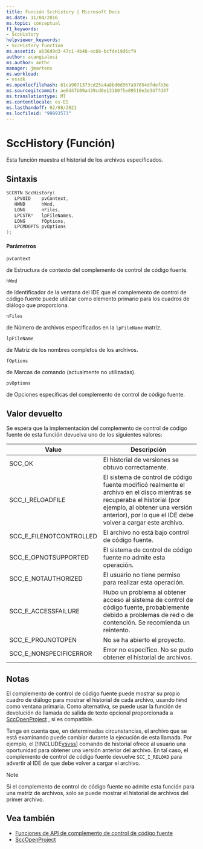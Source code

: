 ```yaml
---
title: Función SccHistory | Microsoft Docs
ms.date: 11/04/2016
ms.topic: conceptual
f1_keywords:
- SccHistory
helpviewer_keywords:
- SccHistory function
ms.assetid: a636d9d3-47c1-4b48-ac6b-bcfde19d6cf9
author: acangialosi
ms.author: anthc
manager: jmartens
ms.workload:
- vssdk
ms.openlocfilehash: 61ca9071373cd25a4a8bd0d367a97654dfdefb3e
ms.sourcegitcommit: ae6d47b09a439cd0e13180f5e89510e3e347fd47
ms.translationtype: MT
ms.contentlocale: es-ES
ms.lasthandoff: 02/08/2021
ms.locfileid: "99893573"
---
```

# <a name="scchistory-function"></a>SccHistory (Función)
Esta función muestra el historial de los archivos especificados.

## <a name="syntax"></a>Sintaxis

```cpp
SCCRTN SccHistory(
   LPVOID    pvContext,
   HWND      hWnd,
   LONG      nFiles,
   LPCSTR*   lpFileNames,
   LONG      fOptions,
   LPCMDOPTS pvOptions
);
```

#### <a name="parameters"></a>Parámetros
 `pvContext`

de Estructura de contexto del complemento de control de código fuente.

 `hWnd`

de Identificador de la ventana del IDE que el complemento de control de código fuente puede utilizar como elemento primario para los cuadros de diálogo que proporciona.

 `nFiles`

de Número de archivos especificados en la `lpFileName` matriz.

 `lpFileName`

de Matriz de los nombres completos de los archivos.

 `fOptions`

de Marcas de comando (actualmente no utilizadas).

 `pvOptions`

de Opciones específicas del complemento de control de código fuente.

## <a name="return-value"></a>Valor devuelto
 Se espera que la implementación del complemento de control de código fuente de esta función devuelva uno de los siguientes valores:

|Value|Descripción|
|-----------|-----------------|
|SCC_OK|El historial de versiones se obtuvo correctamente.|
|SCC_I_RELOADFILE|El sistema de control de código fuente modificó realmente el archivo en el disco mientras se recuperaba el historial (por ejemplo, al obtener una versión anterior), por lo que el IDE debe volver a cargar este archivo.|
|SCC_E_FILENOTCONTROLLED|El archivo no está bajo control de código fuente.|
|SCC_E_OPNOTSUPPORTED|El sistema de control de código fuente no admite esta operación.|
|SCC_E_NOTAUTHORIZED|El usuario no tiene permiso para realizar esta operación.|
|SCC_E_ACCESSFAILURE|Hubo un problema al obtener acceso al sistema de control de código fuente, probablemente debido a problemas de red o de contención. Se recomienda un reintento.|
|SCC_E_PROJNOTOPEN|No se ha abierto el proyecto.|
|SCC_E_NONSPECIFICERROR|Error no específico. No se pudo obtener el historial de archivos.|

## <a name="remarks"></a>Notas
 El complemento de control de código fuente puede mostrar su propio cuadro de diálogo para mostrar el historial de cada archivo, usando `hWnd` como ventana primaria. Como alternativa, se puede usar la función de devolución de llamada de salida de texto opcional proporcionada a [SccOpenProject](../extensibility/sccopenproject-function.md) , si es compatible.

 Tenga en cuenta que, en determinadas circunstancias, el archivo que se está examinando puede cambiar durante la ejecución de esta llamada. Por ejemplo, el [!INCLUDE[vsvss](../extensibility/includes/vsvss_md.md)] comando de historial ofrece al usuario una oportunidad para obtener una versión anterior del archivo. En tal caso, el complemento de control de código fuente devuelve `SCC_I_RELOAD` para advertir al IDE de que debe volver a cargar el archivo.

> [!NOTE]
> Si el complemento de control de código fuente no admite esta función para una matriz de archivos, solo se puede mostrar el historial de archivos del primer archivo.

## <a name="see-also"></a>Vea también
- [Funciones de API de complemento de control de código fuente](../extensibility/source-control-plug-in-api-functions.md)
- [SccOpenProject](../extensibility/sccopenproject-function.md)
